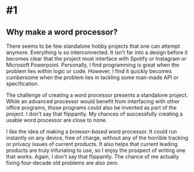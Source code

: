 
# \#1 



## Why make a word processor?


There seems to be few standalone hobby projects that one can attempt anymore.  Everything is so interconnected.  It isn't far into a design before it becomes clear that the project must interface with Spotify or Instagram or Microsoft Powerpoint.  Personally, I find programming is great when the problem lies within logic or code.  However, I find it quickly becomes cumbersome when the problem lies in tackling some man-made API or specification.

The challenge of creating a word processor presents a standalone project.  While an advanced processor would benefit from interfacing with other office programs, those programs could also be invented as part of the project.  I don't say that flippantly.  My chances of successfully creating a usable word processor are close to none.

I like the idea of making a _browser-based_ word processor.  It could run instantly on any device, free of charge, without any of the horrible tracking or privacy issues of current products.  It also helps that current leading products are truly infuriating to use, so I enjoy the prospect of writing one that works.  Again, I don't say that flippantly.  The chance of me actually fixing four-decade old problems are also zero.
